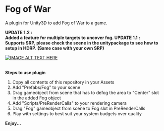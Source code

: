 # Fog of War
A plugin for Unity3D to add Fog of War to a game.

<b>
UPDATE 1.2 : <br>
Added a feature for multiple targets to uncover fog.
  </b>

<b>
UPDATE 1.1 : <br>
Supports SRP, please check the scene in the unitypackage to see how to setup in HDRP. (Same case with your own SRP)
  </b>
  
[![IMAGE ALT TEXT HERE](https://img.youtube.com/vi/XFs8cucJ764/0.jpg)](https://www.youtube.com/watch?v=XFs8cucJ764)

<br>
<b>Steps to use plugin</b><br>
<ol>
  <li>Copy all contents of this repository in your Assets</li>
  <li>Add "Prefabs/Fog" to your scene</li>
  <li>Drag gameobject from scene that has to defog the area to "Center" slot in the added Fog object</li>
  <li>Add "Scripts/PreRenderCalls" to your rendering camera</li>
  <li>Drag "Fog" gameobject from scene to Fog slot in PreRenderCalls</li>
  <li>Play with settings to best suit your system budgets over quality</li>  
</ol>

<b>Enjoy...</b>

